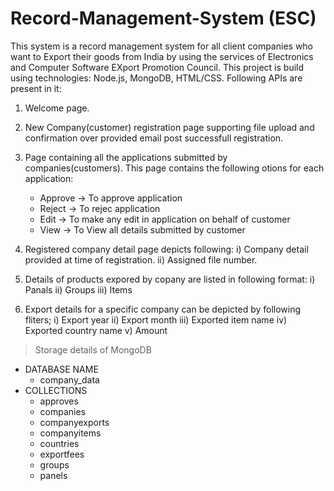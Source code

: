 # Record-Management-System (ESC)
This system is a record management system for all client companies who want to Export their goods from India by using the services of Electronics and Computer Software EXport Promotion Council. This project is build using technologies: Node.js, MongoDB, HTML/CSS. Following APIs are present in it:
1. Welcome page.

2. New Company(customer) registration page supporting file upload and confirmation over provided email post successfull registration.
   
3. Page containing all the applications submitted by companies(customers). This page contains the following otions for each application:
   - Approve -> To approve application
   - Reject -> To rejec application
   - Edit -> To make any edit in application on behalf of customer
   - View -> To View all details submitted by customer
     
4. Registered company detail page depicts following:
   i) Company detail provided at time of registration.
   ii) Assigned file number.
   
5. Details of products expored by copany are listed in following format:
   i) Panals
   ii) Groups
   iii) Items

6. Export details for a specific company can be depicted by following fliters;
   i) Export year
   ii) Export month
   iii) Exported item name
   iv) Exported country name
   v) Amount

> Storage details of MongoDB    
- DATABASE NAME
    - company_data    
- COLLECTIONS
  - approves 
  - companies
  - companyexports
  - companyitems
  - countries
  - exportfees
  - groups
  - panels
